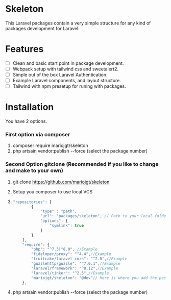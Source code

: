 # Skeleton

This Laravel packages contain a very simple structure for any kind of packages development for Laravel.

# Features

- [ ] Clean and basic start point in package development.
- [ ] Webpack setup with tailwind css and sweetalert2.
- [ ] Simple out of the box Laravel Authentication.
- [ ] Example Laravel components, and layout structure.
- [ ] Tailwind with npm presetup for runing with packages.

# Installation

You have 2 options.

### First option via composer

1. composer require mariojgt/skeleton
2. php artsain vendor:publish --force  (select the package number)

### Second Option gitclone (Recommended if you like to change and make to your own)

1. git clone https://github.com/mariojgt/skeleton

2. Setup you composer to use local VCS

3. ```javascript
   "repositories": [
           {
               "type" : "path",
               "url": "packages/skeleton", // Path to your local folder package
               "options": {
                   "symlink": true
               }
           }
       ],
       "require": {
           "php": "^7.3|^8.0", //Example
           "fideloper/proxy": "^4.4",//Example
           "fruitcake/laravel-cors": "^2.0",//Example
           "guzzlehttp/guzzle": "^7.0.1",//Example
           "laravel/framework": "^8.12",//Example
           "laravel/tinker": "^2.5",//Example
           "mariojgt/skeleton": "@dev"// Here is where you add the package reference
       },
   ```

4. php artsain vendor:publish --force  (select the package number)

